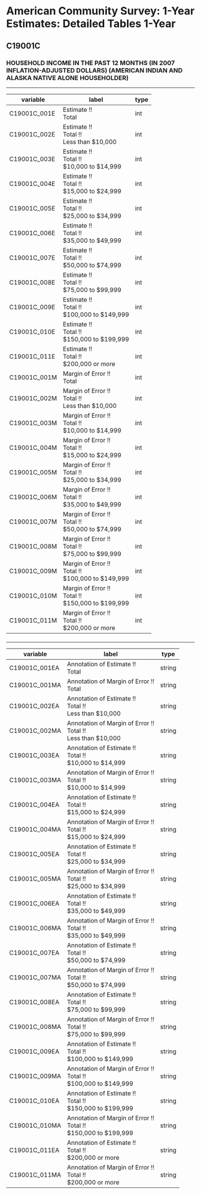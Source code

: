 # American Community Survey: 1-Year Estimates: Detailed Tables 1-Year

## C19001C

### HOUSEHOLD INCOME IN THE PAST 12 MONTHS (IN 2007 INFLATION-ADJUSTED DOLLARS) (AMERICAN INDIAN AND ALASKA NATIVE ALONE HOUSEHOLDER)

___

| variable | label | type |
| ----- | ----- | ----- |
| C19001C_001E | Estimate !!<br>Total | int |
| C19001C_002E | Estimate !!<br>Total !!<br>Less than $10,000 | int |
| C19001C_003E | Estimate !!<br>Total !!<br>$10,000 to $14,999 | int |
| C19001C_004E | Estimate !!<br>Total !!<br>$15,000 to $24,999 | int |
| C19001C_005E | Estimate !!<br>Total !!<br>$25,000 to $34,999 | int |
| C19001C_006E | Estimate !!<br>Total !!<br>$35,000 to $49,999 | int |
| C19001C_007E | Estimate !!<br>Total !!<br>$50,000 to $74,999 | int |
| C19001C_008E | Estimate !!<br>Total !!<br>$75,000 to $99,999 | int |
| C19001C_009E | Estimate !!<br>Total !!<br>$100,000 to $149,999 | int |
| C19001C_010E | Estimate !!<br>Total !!<br>$150,000 to $199,999 | int |
| C19001C_011E | Estimate !!<br>Total !!<br>$200,000 or more | int |
| C19001C_001M | Margin of Error !!<br>Total | int |
| C19001C_002M | Margin of Error !!<br>Total !!<br>Less than $10,000 | int |
| C19001C_003M | Margin of Error !!<br>Total !!<br>$10,000 to $14,999 | int |
| C19001C_004M | Margin of Error !!<br>Total !!<br>$15,000 to $24,999 | int |
| C19001C_005M | Margin of Error !!<br>Total !!<br>$25,000 to $34,999 | int |
| C19001C_006M | Margin of Error !!<br>Total !!<br>$35,000 to $49,999 | int |
| C19001C_007M | Margin of Error !!<br>Total !!<br>$50,000 to $74,999 | int |
| C19001C_008M | Margin of Error !!<br>Total !!<br>$75,000 to $99,999 | int |
| C19001C_009M | Margin of Error !!<br>Total !!<br>$100,000 to $149,999 | int |
| C19001C_010M | Margin of Error !!<br>Total !!<br>$150,000 to $199,999 | int |
| C19001C_011M | Margin of Error !!<br>Total !!<br>$200,000 or more | int |
### 

___

| variable | label | type |
| ----- | ----- | ----- |
| C19001C_001EA | Annotation of Estimate !!<br>Total | string |
| C19001C_001MA | Annotation of Margin of Error !!<br>Total | string |
| C19001C_002EA | Annotation of Estimate !!<br>Total !!<br>Less than $10,000 | string |
| C19001C_002MA | Annotation of Margin of Error !!<br>Total !!<br>Less than $10,000 | string |
| C19001C_003EA | Annotation of Estimate !!<br>Total !!<br>$10,000 to $14,999 | string |
| C19001C_003MA | Annotation of Margin of Error !!<br>Total !!<br>$10,000 to $14,999 | string |
| C19001C_004EA | Annotation of Estimate !!<br>Total !!<br>$15,000 to $24,999 | string |
| C19001C_004MA | Annotation of Margin of Error !!<br>Total !!<br>$15,000 to $24,999 | string |
| C19001C_005EA | Annotation of Estimate !!<br>Total !!<br>$25,000 to $34,999 | string |
| C19001C_005MA | Annotation of Margin of Error !!<br>Total !!<br>$25,000 to $34,999 | string |
| C19001C_006EA | Annotation of Estimate !!<br>Total !!<br>$35,000 to $49,999 | string |
| C19001C_006MA | Annotation of Margin of Error !!<br>Total !!<br>$35,000 to $49,999 | string |
| C19001C_007EA | Annotation of Estimate !!<br>Total !!<br>$50,000 to $74,999 | string |
| C19001C_007MA | Annotation of Margin of Error !!<br>Total !!<br>$50,000 to $74,999 | string |
| C19001C_008EA | Annotation of Estimate !!<br>Total !!<br>$75,000 to $99,999 | string |
| C19001C_008MA | Annotation of Margin of Error !!<br>Total !!<br>$75,000 to $99,999 | string |
| C19001C_009EA | Annotation of Estimate !!<br>Total !!<br>$100,000 to $149,999 | string |
| C19001C_009MA | Annotation of Margin of Error !!<br>Total !!<br>$100,000 to $149,999 | string |
| C19001C_010EA | Annotation of Estimate !!<br>Total !!<br>$150,000 to $199,999 | string |
| C19001C_010MA | Annotation of Margin of Error !!<br>Total !!<br>$150,000 to $199,999 | string |
| C19001C_011EA | Annotation of Estimate !!<br>Total !!<br>$200,000 or more | string |
| C19001C_011MA | Annotation of Margin of Error !!<br>Total !!<br>$200,000 or more | string |

